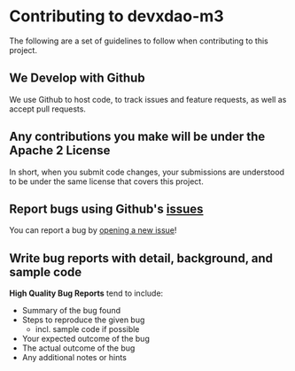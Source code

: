 # Contributing to devxdao-m3
The following are a set of guidelines to follow when contributing to this project.

## We Develop with Github
We use Github to host code, to track issues and feature requests, as well as accept pull requests.

## Any contributions you make will be under the Apache 2 License
In short, when you submit code changes, your submissions are understood to be under the same license that covers this project.

## Report bugs using Github's [issues](https://github.com/NoumenaDigital/devxdao-m3/issues)
You can report a bug by [opening a new issue](https://github.com/NoumenaDigital/devxdao-m3/issues/new)!

## Write bug reports with detail, background, and sample code

**High Quality Bug Reports** tend to include:

- Summary of the bug found
- Steps to reproduce the given bug
    - incl. sample code if possible
- Your expected outcome of the bug
- The actual outcome of the bug
- Any additional notes or hints